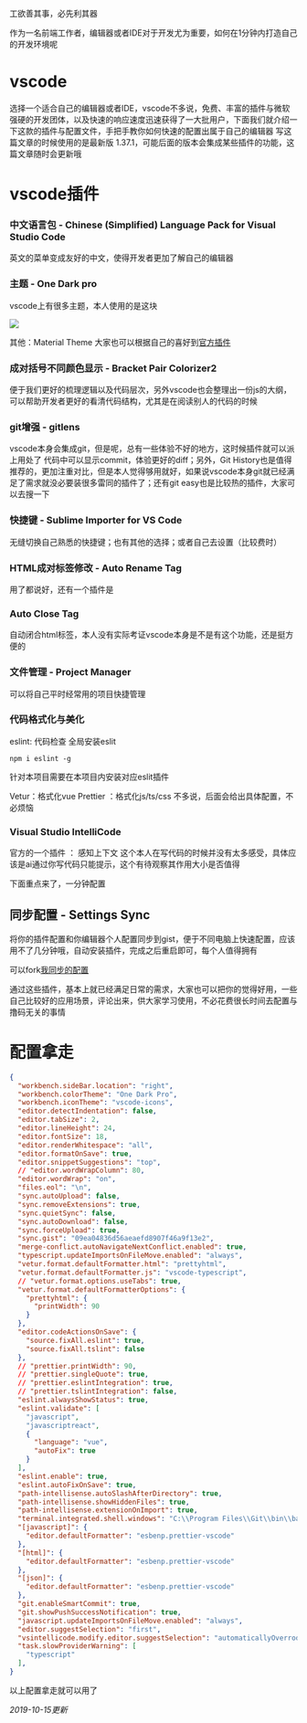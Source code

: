 工欲善其事，必先利其器

作为一名前端工作者，编辑器或者IDE对于开发尤为重要，如何在1分钟内打造自己的开发环境呢

# vscode
选择一个适合自己的编辑器或者IDE，vscode不多说，免费、丰富的插件与微软强硬的开发团体，以及快速的响应速度迅速获得了一大批用户，下面我们就介绍一下这款的插件与配置文件，手把手教你如何快速的配置出属于自己的编辑器
写这篇文章的时候使用的是最新版 1.37.1，可能后面的版本会集成某些插件的功能，这篇文章随时会更新哦


# vscode插件
### 中文语言包 - Chinese (Simplified) Language Pack for Visual Studio Code
英文的菜单变成友好的中文，使得开发者更加了解自己的编辑器
### 主题 - One Dark pro
vscode上有很多主题，本人使用的是这块

![](https://user-gold-cdn.xitu.io/2019/8/26/16ccbb0c2909df58?w=1216&h=644&f=png&s=124242)

其他：Material Theme
大家也可以根据自己的喜好到[官方插件](https://marketplace.visualstudio.com/VSCode)

### 成对括号不同颜色显示 - Bracket Pair Colorizer2
便于我们更好的梳理逻辑以及代码层次，另外vscode也会整理出一份js的大纲，可以帮助开发者更好的看清代码结构，尤其是在阅读别人的代码的时候

### git增强 - gitlens
vscode本身会集成git，但是呢，总有一些体验不好的地方，这时候插件就可以派上用处了
代码中可以显示commit，体验更好的diff；另外，Git History也是值得推荐的，更加注重对比，但是本人觉得够用就好，如果说vscode本身git就已经满足了需求就没必要装很多雷同的插件了；还有git easy也是比较热的插件，大家可以去搜一下

### 快捷键 - Sublime Importer for VS Code
无缝切换自己熟悉的快捷键；也有其他的选择；或者自己去设置（比较费时）

### HTML成对标签修改 - Auto Rename Tag
用了都说好，还有一个插件是
### Auto Close Tag
自动闭合html标签，本人没有实际考证vscode本身是不是有这个功能，还是挺方便的

### 文件管理 - Project Manager
可以将自己平时经常用的项目快捷管理

### 代码格式化与美化
eslint: 代码检查 全局安装eslit
``` shell
npm i eslint -g
```
针对本项目需要在本项目内安装对应eslit插件

Vetur：格式化vue
Prettier ：格式化js/ts/css
不多说，后面会给出具体配置，不必烦恼

### Visual Studio IntelliCode
官方的一个插件 ： 感知上下文
这个本人在写代码的时候并没有太多感受，具体应该是ai通过你写代码只能提示，这个有待观察其作用大小是否值得

下面重点来了，一分钟配置
## 同步配置 - Settings Sync 
将你的插件配置和你编辑器个人配置同步到gist，便于不同电脑上快速配置，应该用不了几分钟哦，自动安装插件，完成之后重启即可，每个人值得拥有

可以fork[我同步的配置](https://gist.github.com/uaio/09ea04836d56aeaefd8907f46a9f13e2)

通过这些插件，基本上就已经满足日常的需求，大家也可以把你的觉得好用，一些自己比较好的应用场景，评论出来，供大家学习使用，不必花费很长时间去配置与撸码无关的事情

# 配置拿走

``` json
{
  "workbench.sideBar.location": "right",
  "workbench.colorTheme": "One Dark Pro",
  "workbench.iconTheme": "vscode-icons",
  "editor.detectIndentation": false,
  "editor.tabSize": 2,
  "editor.lineHeight": 24,
  "editor.fontSize": 18,
  "editor.renderWhitespace": "all",
  "editor.formatOnSave": true,
  "editor.snippetSuggestions": "top",
  // "editor.wordWrapColumn": 80,
  "editor.wordWrap": "on",
  "files.eol": "\n",
  "sync.autoUpload": false,
  "sync.removeExtensions": true,
  "sync.quietSync": false,
  "sync.autoDownload": false,
  "sync.forceUpload": true,
  "sync.gist": "09ea04836d56aeaefd8907f46a9f13e2",
  "merge-conflict.autoNavigateNextConflict.enabled": true,
  "typescript.updateImportsOnFileMove.enabled": "always",
  "vetur.format.defaultFormatter.html": "prettyhtml",
  "vetur.format.defaultFormatter.js": "vscode-typescript",
  // "vetur.format.options.useTabs": true,
  "vetur.format.defaultFormatterOptions": {
    "prettyhtml": {
      "printWidth": 90
    }
  },
  "editor.codeActionsOnSave": {
    "source.fixAll.eslint": true,
    "source.fixAll.tslint": false
  },
  // "prettier.printWidth": 90,
  // "prettier.singleQuote": true,
  // "prettier.eslintIntegration": true,
  // "prettier.tslintIntegration": false,
  "eslint.alwaysShowStatus": true,
  "eslint.validate": [
    "javascript",
    "javascriptreact",
    {
      "language": "vue",
      "autoFix": true
    }
  ],
  "eslint.enable": true,
  "eslint.autoFixOnSave": true,
  "path-intellisense.autoSlashAfterDirectory": true,
  "path-intellisense.showHiddenFiles": true,
  "path-intellisense.extensionOnImport": true,
  "terminal.integrated.shell.windows": "C:\\Program Files\\Git\\bin\\bash.exe",
  "[javascript]": {
    "editor.defaultFormatter": "esbenp.prettier-vscode"
  },
  "[html]": {
    "editor.defaultFormatter": "esbenp.prettier-vscode"
  },
  "[json]": {
    "editor.defaultFormatter": "esbenp.prettier-vscode"
  },
  "git.enableSmartCommit": true,
  "git.showPushSuccessNotification": true,
  "javascript.updateImportsOnFileMove.enabled": "always",
  "editor.suggestSelection": "first",
  "vsintellicode.modify.editor.suggestSelection": "automaticallyOverrodeDefaultValue",
  "task.slowProviderWarning": [
    "typescript"
  ],
}
```
以上配置拿走就可以用了

*2019-10-15更新*
